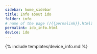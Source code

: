 ```yaml
---
sidebar: home_sidebar
title: Info about ido
folder: info
# name of the page (/{{permalink}}.html)
permalink: ido_info.html
device: ido
---
```

{% include templates/device_info.md %}
